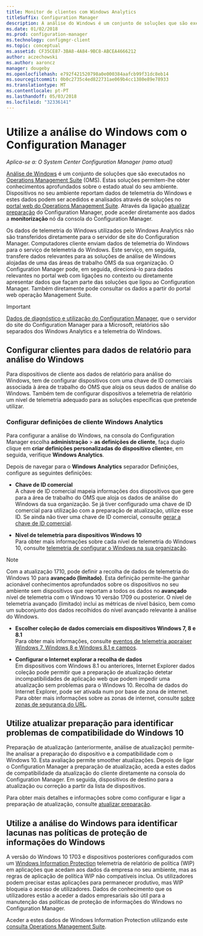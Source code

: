 ```yaml
---
title: Monitor de clientes com Windows Analytics
titleSuffix: Configuration Manager
description: A análise do Windows é um conjunto de soluções que são executados no Operations Management Suite que lhe permitem que desenhar informações valiosas para o estado atual do seu ambiente, tirando partido os dados de telemetria do Windows são reportados pelos dispositivos no seu ambiente.
ms.date: 01/02/2018
ms.prod: configuration-manager
ms.technology: configmgr-client
ms.topic: conceptual
ms.assetid: CF35CE87-3BA8-4A84-9BC8-ABCEA4666212
author: aczechowski
ms.author: aaroncz
manager: dougeby
ms.openlocfilehash: e792f421520798a0e000384aafcb99f31dc8eb14
ms.sourcegitcommit: 0b0c2735c4ed822731ae069b4cc1380e89e78933
ms.translationtype: MT
ms.contentlocale: pt-PT
ms.lasthandoff: 05/03/2018
ms.locfileid: "32336141"
---
```

# <a name="use-windows-analytics-with-configuration-manager"></a>Utilize a análise do Windows com o Configuration Manager

*Aplica-se a: O System Center Configuration Manager (ramo atual)*

[Análise de Windows](https://www.microsoft.com/WindowsForBusiness/windows-analytics) é um conjunto de soluções que são executados no [Operations Management Suite](/azure/operations-management-suite/operations-management-suite-overview) (OMS). Estas soluções permitem-lhe obter conhecimentos aprofundados sobre o estado atual do seu ambiente. Dispositivos no seu ambiente reportam dados de telemetria do Windows e estes dados podem ser acedidos e analisados através de soluções no [portal web do Operations Management Suite](https://mms.microsoft.com). Através da ligação [atualizar preparação](/sccm/core/clients/manage/upgrade/upgrade-analytics) do Configuration Manager, pode aceder diretamente aos dados a **monitorização** nó da consola do Configuration Manager.

Os dados de telemetria do Windows utilizados pelo Windows Analytics não são transferidos diretamente para o servidor de site do Configuration Manager. Computadores cliente enviam dados de telemetria do Windows para o serviço de telemetria do Windows. Este serviço, em seguida, transfere dados relevantes para as soluções de análise de Windows alojadas de uma das áreas de trabalho OMS da sua organização. O Configuration Manager pode, em seguida, direcioná-lo para dados relevantes no portal web com ligações no contexto ou diretamente apresentar dados que façam parte das soluções que ligou ao Configuration Manager. Também diretamente pode consultar os dados a partir do portal web operação Management Suite.

>[!Important]
>[Dados de diagnóstico e utilização do Configuration Manager](../../plan-design/diagnostics/diagnostics-and-usage-data.md), que o servidor do site do Configuration Manager para a Microsoft, relatórios são separados dos Windows Analytics e a telemetria do Windows.

## <a name="configure-clients-to-report-data-to-windows-analytics"></a>Configurar clientes para dados de relatório para análise do Windows

Para dispositivos de cliente aos dados de relatório para análise do Windows, tem de configurar dispositivos com uma chave de ID comerciais associada à área de trabalho do OMS que aloja os seus dados de análise do Windows. Também tem de configurar dispositivos a telemetria de relatório um nível de telemetria adequado para as soluções específicas que pretende utilizar. 

### <a name="configure-windows-analytics-client-settings"></a>Configurar definições de cliente Windows Analytics
Para configurar a análise do Windows, na consola do Configuration Manager escolha **administração** > **as definições de cliente**, faça duplo clique em **criar definições personalizadas do dispositivo cliente**e, em seguida, verifique **Windows Analytics**.  

Depois de navegar para o **Windows Analytics** separador Definições, configure as seguintes definições:
  -  **Chave de ID comercial**  
A chave de ID comercial mapeia informações dos dispositivos que gere para a área de trabalho do OMS que aloja os dados de análise do Windows da sua organização. Se já tiver configurado uma chave de ID comercial para utilização com a preparação de atualização, utilize esse ID. Se ainda não tiver uma chave de ID comercial, consulte [gerar a chave de ID comercial]( https://technet.microsoft.com/itpro/windows/deploy/upgrade-readiness-get-started#generate-your-commercial-id-key).

  -  **Nível de telemetria para dispositivos Windows 10**   
Para obter mais informações sobre cada nível de telemetria do Windows 10, consulte [telemetria de configurar o Windows na sua organização](https://technet.microsoft.com/itpro/windows/manage/configure-windows-telemetry-in-your-organization#telemetry-levels).

   > [!Note]
   > Com a atualização 1710, pode definir a recolha de dados de telemetria do Windows 10 para **avançado (limitado)**. Esta definição permite-lhe ganhar acionável conhecimentos aprofundados sobre os dispositivos no seu ambiente sem dispositivos que reportam a todos os dados no **avançado** nível de telemetria com o Windows 10 versão 1709 ou posterior. O nível de telemetria avançado (limitado) inclui as métricas de nível básico, bem como um subconjunto dos dados recolhidos do nível avançado relevante à análise do Windows.


  -  **Escolher coleção de dados comerciais em dispositivos Windows 7, 8 e 8.1**   
Para obter mais informações, consulte [eventos de telemetria appraiser Windows 7, Windows 8 e Windows 8.1 e campos](https://go.microsoft.com/fwlink/?LinkID=822965).

  -  **Configurar o Internet explorar a recolha de dados**  
Em dispositivos com Windows 8.1 ou anteriores, Internet Explorer dados coleção pode permitir que a preparação de atualização detetar incompatibilidades de aplicação web que podem impedir uma atualização sem problemas para o Windows 10. Recolha de dados do Internet Explorer, pode ser ativada num por base de zona de internet. Para obter mais informações sobre as zonas de internet, consulte [sobre zonas de segurança do URL](https://msdn.microsoft.com/library/ms537183(v=vs.85).aspx).

## <a name="use-upgrade-readiness-to-identify-windows-10-compatibility-issues"></a>Utilize atualizar preparação para identificar problemas de compatibilidade do Windows 10

Preparação de atualização (anteriormente, análise de atualização) permite-lhe analisar a preparação do dispositivo e a compatibilidade com o Windows 10. Esta avaliação permite smoother atualizações. Depois de ligar o Configuration Manager a preparação de atualização, aceda a estes dados de compatibilidade da atualização do cliente diretamente na consola do Configuration Manager. Em seguida, dispositivos de destino para a atualização ou correção a partir da lista de dispositivos.

Para obter mais detalhes e informações sobre como configurar e ligar a preparação de atualização, consulte [atualizar preparação](../../clients/manage/upgrade/upgrade-analytics.md).

## <a name="use-windows-analytics-to-identify-gaps-in-windows-information-protection-policies"></a>Utilize a análise do Windows para identificar lacunas nas políticas de proteção de informações do Windows

A versão do Windows 10 1703 e dispositivos posteriores configurados com um [Windows Information Protection](https://docs.microsoft.com/windows/threat-protection/windows-information-protection/protect-enterprise-data-using-wip) telemetria de relatório de política (WIP) em aplicações que acedam aos dados da empresa no seu ambiente, mas as regras de aplicação de política WIP não compatíveis inclua. Os utilizadores podem precisar estas aplicações para permanecer produtivo, mas WIP bloqueia o acesso de utilizadores. Dados de conhecimento que os utilizadores estão a aceder a dados empresariais são útil para a manutenção das políticas de proteção de informações do Windows no Configuration Manager. 

Aceder a estes dados de Windows Information Protection utilizando este [consulta Operations Management Suite](https://go.microsoft.com/fwlink/?linkid=849952).